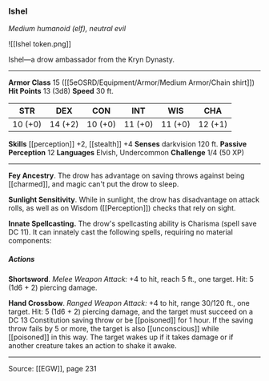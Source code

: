 ### Ishel
_Medium humanoid (elf), neutral evil_

![[Ishel token.png]]

Ishel—a drow ambassador from the Kryn Dynasty.




---

**Armor Class** 15 ([[5eOSRD/Equipment/Armor/Medium Armor/Chain shirt]])
**Hit Points** 13 (3d8)
**Speed** 30 ft.

| STR     | DEX     | CON     | INT     | WIS     | CHA     |
|---------|---------|---------|---------|---------|---------|
| 10 (+0) | 14 (+2) | 10 (+0) | 11 (+0) | 11 (+0) | 12 (+1) |

**Skills** [[perception]] +2, [[stealth]] +4
**Senses** darkvision 120 ft.
**Passive Perception** 12
**Languages** Elvish, Undercommon
**Challenge** 1/4 (50 XP)

---

**Fey Ancestry**. The drow has advantage on saving throws against being [[charmed]], and magic can't put the drow to sleep.

**Sunlight Sensitivity**. While in sunlight, the drow has disadvantage on attack rolls, as well as on Wisdom ([[Perception]]) checks that rely on sight.

**Innate Spellcasting.** The drow's spellcasting ability is Charisma (spell save DC 11). It can innately cast the following spells, requiring no material components:

##### Actions
**Shortsword**. _Melee Weapon Attack:_ +4 to hit, reach 5 ft., one target. Hit: 5 (1d6 + 2) piercing damage.

**Hand Crossbow**. _Ranged Weapon Attack:_ +4 to hit, range 30/120 ft., one target. Hit: 5 (1d6 + 2) piercing damage, and the target must succeed on a DC 13 Constitution saving throw or be [[poisoned]] for 1 hour. If the saving throw fails by 5 or more, the target is also [[unconscious]] while [[poisoned]] in this way. The target wakes up if it takes damage or if another creature takes an action to shake it awake.


---

Source: [[EGW]], page 231